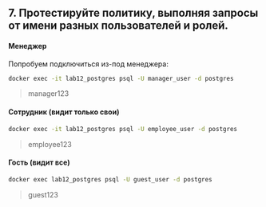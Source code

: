 ## 7. Протестируйте политику, выполняя запросы от имени разных пользователей и ролей.


#### Менеджер

Попробуем подключиться из-под менеджера:  

```bash
docker exec -it lab12_postgres psql -U manager_user -d postgres
```

> manager123

#### Сотрудник (видит только свои)

```bash
docker exec -it lab12_postgres psql -U employee_user -d postgres
```

> employee123

#### Гость (видит все)

```bash
docker exec lab12_postgres psql -U guest_user -d postgres
```

> guest123